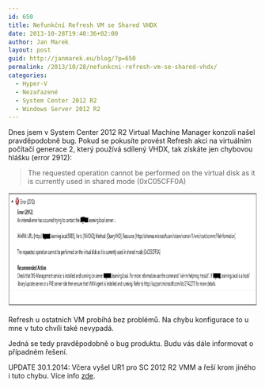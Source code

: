 ```yaml
---
id: 650
title: Nefunkční Refresh VM se Shared VHDX
date: 2013-10-28T19:40:36+02:00
author: Jan Marek
layout: post
guid: http://janmarek.eu/blog/?p=650
permalink: /2013/10/28/nefunkcni-refresh-vm-se-shared-vhdx/
categories:
  - Hyper-V
  - Nezařazené
  - System Center 2012 R2
  - Windows Server 2012 R2
---
```

Dnes jsem v System Center 2012 R2 Virtual Machine Manager konzoli našel pravděpodobně bug. Pokud se pokusíte provést Refresh akci na virtuálním počítačí generace 2, který používá sdílený VHDX, tak získáte jen chybovou hlášku (error 2912):

> The requested operation cannot be performed on the virtual disk as it is currently used in shared mode (0xC05CFF0A)

[<img class="alignleft size-full wp-image-651" alt="refresh-gen2vm-shared-vhdx-error" src="/wp-content/uploads/2013/10/refresh-gen2vm-shared-vhdx-error.png" width="1080" height="231" />](/wp-content/uploads/2013/10/refresh-gen2vm-shared-vhdx-error.png)

Refresh u ostatních VM probíhá bez problémů. Na chybu konfigurace to u mne v tuto chvíli také nevypadá.

Jedná se tedy pravděpodobně o bug produktu. Budu vás dále informovat o případném řešení.

UPDATE 30.1.2014: Včera vyšel UR1 pro SC 2012 R2 VMM a řeší krom jiného i tuto chybu. Více info <a href="http://janmarek.eu/vysel-update-rollup-1-pro-system-center-2012-r2/" target="_blank">zde</a>.
